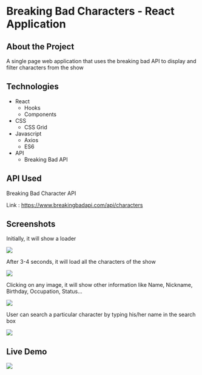 # Breaking Bad Characters - React Application   

## About the Project
A single page web application that uses the breaking bad API to display and filter characters from the show

## Technologies

- React
  - Hooks
  - Components
- CSS
  - CSS Grid
- Javascript
  - Axios
  - ES6
- API
  - Breaking Bad API


## API Used
Breaking Bad Character API

Link : https://www.breakingbadapi.com/api/characters


## Screenshots

<p>Initially, it will show a loader</p>

<img src="https://github.com/khushi-purwar/Web-dev-mini-projects/blob/dev-kp/breaking-bad-characters/Screenshots/ss3.png" />

<p>After 3-4 seconds, it will load all the characters of the show</p>

<img src="https://github.com/khushi-purwar/Web-dev-mini-projects/blob/dev-kp/breaking-bad-characters/Screenshots/ss1.png" />

<p>Clicking on any image, it will show other information like Name, Nickname, Birthday, Occupation, Status...</p>

<img src="https://github.com/khushi-purwar/Web-dev-mini-projects/blob/dev-kp/breaking-bad-characters/Screenshots/ss2.png" />

<p>User can search a particular character by typing his/her name in the search box</p>

<img src="https://github.com/khushi-purwar/Web-dev-mini-projects/blob/dev-kp/breaking-bad-characters/Screenshots/ss4.png" />


## Live Demo

<img src="https://github.com/khushi-purwar/Web-dev-mini-projects/blob/dev-kp/breaking-bad-characters/Screenshots/demo.gif" />
